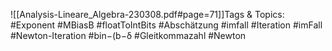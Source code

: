 
![[Analysis-Lineare_Algebra-230308.pdf#page=71]]Tags & Topics:
   #Exponent
   #MBiasB
   #floatToIntBits
   #Abschätzung
   #imfall
   #Iteration
   #imFall
   #Newton-Iteration
   #bin−(b−δ
   #Gleitkommazahl
   #Newton